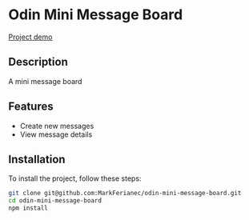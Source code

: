 # Odin Mini Message Board

[Project demo](https://odin-mini-message-board-production-718b.up.railway.app/)

## Description

A mini message board

## Features

- Create new messages
- View message details

## Installation

To install the project, follow these steps:

```bash
git clone git@github.com:MarkFerianec/odin-mini-message-board.git
cd odin-mini-message-board
npm install
```
